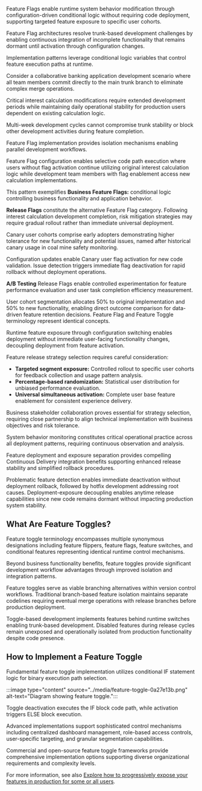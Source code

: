 Feature Flags enable runtime system behavior modification through configuration-driven conditional logic without requiring code deployment, supporting targeted feature exposure to specific user cohorts.

Feature Flag architectures resolve trunk-based development challenges by enabling continuous integration of incomplete functionality that remains dormant until activation through configuration changes.

Implementation patterns leverage conditional logic variables that control feature execution paths at runtime.

Consider a collaborative banking application development scenario where all team members commit directly to the main trunk branch to eliminate complex merge operations.

Critical interest calculation modifications require extended development periods while maintaining daily operational stability for production users dependent on existing calculation logic.

Multi-week development cycles cannot compromise trunk stability or block other development activities during feature completion.

Feature Flag implementation provides isolation mechanisms enabling parallel development workflows.

Feature Flag configuration enables selective code path execution where users without flag activation continue utilizing original interest calculation logic while development team members with flag enablement access new calculation implementations.

This pattern exemplifies **Business Feature Flags:** conditional logic controlling business functionality and application behavior.

**Release Flags** constitute the alternative Feature Flag category. Following interest calculation development completion, risk mitigation strategies may require gradual rollout rather than immediate universal deployment.

Canary user cohorts comprise early adopters demonstrating higher tolerance for new functionality and potential issues, named after historical canary usage in coal mine safety monitoring.

Configuration updates enable Canary user flag activation for new code validation. Issue detection triggers immediate flag deactivation for rapid rollback without deployment operations.

**A/B Testing** Release Flags enable controlled experimentation for feature performance evaluation and user task completion efficiency measurement.

User cohort segmentation allocates 50% to original implementation and 50% to new functionality, enabling direct outcome comparison for data-driven feature retention decisions. Feature Flag and Feature Toggle terminology represent identical concepts.

Runtime feature exposure through configuration switching enables deployment without immediate user-facing functionality changes, decoupling deployment from feature activation.

Feature release strategy selection requires careful consideration:

- **Targeted segment exposure:** Controlled rollout to specific user cohorts for feedback collection and usage pattern analysis.
- **Percentage-based randomization:** Statistical user distribution for unbiased performance evaluation.
- **Universal simultaneous activation:** Complete user base feature enablement for consistent experience delivery.

Business stakeholder collaboration proves essential for strategy selection, requiring close partnership to align technical implementation with business objectives and risk tolerance.

System behavior monitoring constitutes critical operational practice across all deployment patterns, requiring continuous observation and analysis.

Feature deployment and exposure separation provides compelling Continuous Delivery integration benefits supporting enhanced release stability and simplified rollback procedures.

Problematic feature detection enables immediate deactivation without deployment rollback, followed by hotfix development addressing root causes. Deployment-exposure decoupling enables anytime release capabilities since new code remains dormant without impacting production system stability.

## What Are Feature Toggles?

Feature toggle terminology encompasses multiple synonymous designations including feature flippers, feature flags, feature switches, and conditional features representing identical runtime control mechanisms.

Beyond business functionality benefits, feature toggles provide significant development workflow advantages through improved isolation and integration patterns.

Feature toggles serve as viable branching alternatives within version control workflows. Traditional branch-based feature isolation maintains separate codelines requiring eventual merge operations with release branches before production deployment.

Toggle-based development implements features behind runtime switches enabling trunk-based development. Disabled features during release cycles remain unexposed and operationally isolated from production functionality despite code presence.

## How to Implement a Feature Toggle

Fundamental feature toggle implementation utilizes conditional IF statement logic for binary execution path selection.

:::image type="content" source="../media/feature-toggle-0a27e13b.png" alt-text="Diagram showing feature toggle.":::

Toggle deactivation executes the IF block code path, while activation triggers ELSE block execution.

Advanced implementations support sophisticated control mechanisms including centralized dashboard management, role-based access controls, user-specific targeting, and granular segmentation capabilities.

Commercial and open-source feature toggle frameworks provide comprehensive implementation options supporting diverse organizational requirements and complexity levels.

For more information, see also [Explore how to progressively expose your features in production for some or all users](/azure/devops/articles/phase-features-with-feature-flags).
